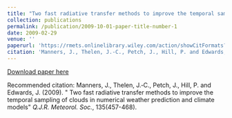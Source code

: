 ```yaml
---
title: "Two fast radiative transfer methods to improve the temporal sampling of clouds in numerical weather prediction and climate models"
collection: publications
permalink: /publication/2009-10-01-paper-title-number-1
date: 2009-02-29
venue: ''
paperurl: 'https://rmets.onlinelibrary.wiley.com/action/showCitFormats?doi=10.1002%2Fqj.385'
citation: 'Manners, J., Thelen, J.‐C., Petch, J., Hill, P. and Edwards, J. (2009). &quot;Two fast radiative transfer methods to improve the temporal sampling of clouds in numerical weather prediction and climate models.&quot; <i>Q.J.R. Meteorol. Soc.</i>. 135(457-468).'
---
```

[Download paper here](http://academicpages.github.io/files/paper1.pdf)

Recommended citation: Manners, J., Thelen, J.‐C., Petch, J., Hill, P. and Edwards, J. (2009). " Two fast radiative transfer methods to improve the temporal sampling of clouds in numerical weather prediction and climate models" <i>Q.J.R. Meteorol. Soc.</i>, 135(457-468).

